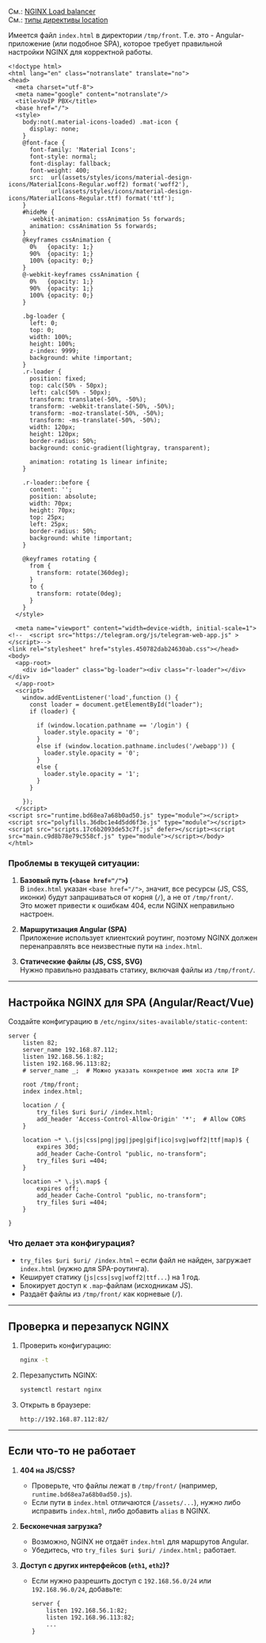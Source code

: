 См.: [NGINX Load balancer](https://github.com/sherbettt/BASH-cheats/blob/main/28.%20NGINX%20Load%20balancer.md)
<br/> См.: [типы директивы location](https://github.com/sherbettt/BASH-cheats/blob/main/27.%20NGINX%2C%20типы%20директивы%20location.md)

Имеется файл `index.html` в директории `/tmp/front`. Т.е. это - Angular-приложение (или подобное SPA), которое требует правильной настройки NGINX для корректной работы.

```nginx
<!doctype html>
<html lang="en" class="notranslate" translate="no">
<head>
  <meta charset="utf-8">
  <meta name="google" content="notranslate"/>
  <title>VoIP PBX</title>
  <base href="/">
  <style>
    body:not(.material-icons-loaded) .mat-icon {
      display: none;
    }
    @font-face {
      font-family: 'Material Icons';
      font-style: normal;
      font-display: fallback;
      font-weight: 400;
      src:  url(assets/styles/icons/material-design-icons/MaterialIcons-Regular.woff2) format('woff2'),
            url(assets/styles/icons/material-design-icons/MaterialIcons-Regular.ttf) format('ttf');
    }
    #hideMe {
      -webkit-animation: cssAnimation 5s forwards;
      animation: cssAnimation 5s forwards;
    }
    @keyframes cssAnimation {
      0%   {opacity: 1;}
      90%  {opacity: 1;}
      100% {opacity: 0;}
    }
    @-webkit-keyframes cssAnimation {
      0%   {opacity: 1;}
      90%  {opacity: 1;}
      100% {opacity: 0;}
    }

    .bg-loader {
      left: 0;
      top: 0;
      width: 100%;
      height: 100%;
      z-index: 9999;
      background: white !important;
    }
    .r-loader {
      position: fixed;
      top: calc(50% - 50px);
      left: calc(50% - 50px);
      transform: translate(-50%, -50%);
      transform: -webkit-translate(-50%, -50%);
      transform: -moz-translate(-50%, -50%);
      transform: -ms-translate(-50%, -50%);
      width: 120px;
      height: 120px;
      border-radius: 50%;
      background: conic-gradient(lightgray, transparent);

      animation: rotating 1s linear infinite;
    }

    .r-loader::before {
      content: '';
      position: absolute;
      width: 70px;
      height: 70px;
      top: 25px;
      left: 25px;
      border-radius: 50%;
      background: white !important;
    }

    @keyframes rotating {
      from {
        transform: rotate(360deg);
      }
      to {
        transform: rotate(0deg);
      }
    }
  </style>

  <meta name="viewport" content="width=device-width, initial-scale=1">
<!--  <script src="https://telegram.org/js/telegram-web-app.js" ></script>-->
<link rel="stylesheet" href="styles.450782dab24630ab.css"></head>
<body>
  <app-root>
    <div id="loader" class="bg-loader"><div class="r-loader"></div></div>
  </app-root>
  <script>
    window.addEventListener('load',function () {
      const loader = document.getElementById("loader");
      if (loader) {

        if (window.location.pathname == '/login') {
          loader.style.opacity = '0';
        }
        else if (window.location.pathname.includes('/webapp')) {
          loader.style.opacity = '0';
        }
        else {
          loader.style.opacity = '1';
        }
      }

    });
  </script>
<script src="runtime.bd68ea7a68b0ad50.js" type="module"></script><script src="polyfills.36dbc1e4d5dd6f3e.js" type="module"></script><script src="scripts.17c6b2093de53c7f.js" defer></script><script src="main.c9d8b78e79c558cf.js" type="module"></script></body>
</html>
```


### **Проблемы в текущей ситуации:**
1. **Базовый путь (`<base href="/">`)**  
   В `index.html` указан `<base href="/">`, значит, все ресурсы (JS, CSS, иконки) будут запрашиваться от корня (`/`), а не от `/tmp/front/`.  
   Это может привести к ошибкам 404, если NGINX неправильно настроен.

2. **Маршрутизация Angular (SPA)**  
   Приложение использует клиентский роутинг, поэтому NGINX должен перенаправлять все неизвестные пути на `index.html`.

3. **Статические файлы (JS, CSS, SVG)**  
   Нужно правильно раздавать статику, включая файлы из `/tmp/front/`.

---

## **Настройка NGINX для SPA (Angular/React/Vue)**
Создайте конфигурацию в `/etc/nginx/sites-available/static-content`:

```nginx
server {
    listen 82;
    server_name 192.168.87.112;
    listen 192.168.56.1:82;
    listen 192.168.96.113:82;
    # server_name _;  # Можно указать конкретное имя хоста или IP

    root /tmp/front;
    index index.html;

    location / {
        try_files $uri $uri/ /index.html;
        add_header 'Access-Control-Allow-Origin' '*';  # Allow CORS
    }

    location ~* \.(js|css|png|jpg|jpeg|gif|ico|svg|woff2|ttf|map)$ {
        expires 30d;
        add_header Cache-Control "public, no-transform";
        try_files $uri =404;
    }

    location ~* \.js\.map$ {
        expires off;
        add_header Cache-Control "public, no-transform";
        try_files $uri =404;
    }

}
```

### **Что делает эта конфигурация?**
- `try_files $uri $uri/ /index.html` – если файл не найден, загружает `index.html` (нужно для SPA-роутинга).  
- Кеширует статику (`js|css|svg|woff2|ttf...`) на 1 год.  
- Блокирует доступ к `.map`-файлам (исходникам JS).  
- Раздаёт файлы из `/tmp/front/` как корневые (`/`).  

---

## **Проверка и перезапуск NGINX**
1. Проверить конфигурацию:
   ```bash
   nginx -t
   ```
2. Перезапустить NGINX:
   ```bash
   systemctl restart nginx
   ```
3. Открыть в браузере:
   ```
   http://192.168.87.112:82/
   ```

---

## **Если что-то не работает**
1. **404 на JS/CSS?**  
   - Проверьте, что файлы лежат в `/tmp/front/` (например, `runtime.bd68ea7a68b0ad50.js`).  
   - Если пути в `index.html` отличаются (`/assets/...`), нужно либо исправить `index.html`, либо добавить `alias` в NGINX.

2. **Бесконечная загрузка?**  
   - Возможно, NGINX не отдаёт `index.html` для маршрутов Angular.  
   - Убедитесь, что `try_files $uri $uri/ /index.html;` работает.

3. **Доступ с других интерфейсов (`eth1`, `eth2`)?**  
   - Если нужно разрешить доступ с `192.168.56.0/24` или `192.168.96.0/24`, добавьте:
     ```nginx
     server {
         listen 192.168.56.1:82;
         listen 192.168.96.113:82;
         ...
     }
     ```








